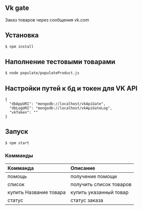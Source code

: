 ## Vk gate

Заказ товаров через сообщения vk.com

## Установка

```sh
$ npm install
```
## Наполнение тестовыми товарами

```sh
$ node populate/populateProduct.js
```
## Настройки путей к бд и токен для VK API

```
{
  "dbAppURI": "mongodb://localhost/vkApiGate",
  "dbLogURI": "mongodb://localhost/vkApiGateLog",
  "vkToken": ""
}
```

## Запуск 

```sh
$ npm start
```

### Комманды

| Комманда               | Описание                | 
|:-----------------------|:------------------------| 
| помощь                 | получение помощи        | 
| список                 | получить список товаров |
| купить Название товара | купить указанный товар  |
| статус                 | статус заказа           |







